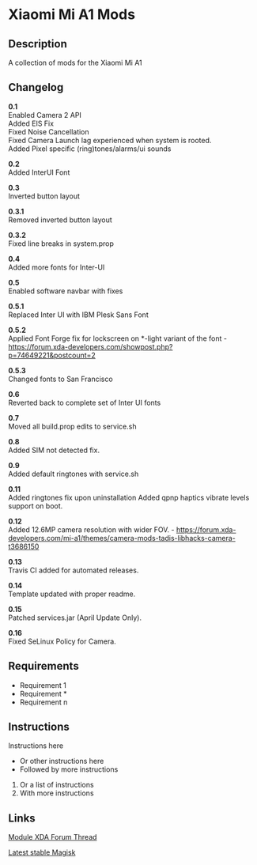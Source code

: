 # **Xiaomi Mi A1 Mods**
## Description
A collection of mods for the Xiaomi Mi A1
## Changelog
**0.1**  
Enabled Camera 2 API  
Added EIS Fix  
Fixed Noise Cancellation  
Fixed Camera Launch lag experienced when system is rooted.  
Added Pixel specific (ring)tones/alarms/ui sounds  

**0.2**  
Added InterUI Font  

**0.3**  
Inverted button layout

**0.3.1**  
Removed inverted button layout  

**0.3.2**  
Fixed line breaks in system.prop  
  
**0.4**  
Added more fonts for Inter-UI  
  
**0.5**  
Enabled software navbar with fixes  
  
**0.5.1**  
Replaced Inter UI with IBM Plesk Sans Font  
    
**0.5.2**  
Applied Font Forge fix for lockscreen on *-light variant of the font - https://forum.xda-developers.com/showpost.php?p=74649221&postcount=2  
  
**0.5.3**  
Changed fonts to San Francisco  
  
**0.6**  
Reverted back to complete set of Inter UI fonts  
  
**0.7**  
Moved all build.prop edits to service.sh  
  
**0.8**  
Added SIM not detected fix.

**0.9**  
Added default ringtones with service.sh  
  
**0.11**  
Added ringtones fix upon uninstallation
Added qpnp haptics vibrate levels support on boot.  
  
**0.12**  
Added 12.6MP camera resolution with wider FOV. - https://forum.xda-developers.com/mi-a1/themes/camera-mods-tadis-libhacks-camera-t3686150  
  
**0.13**  
Travis CI added for automated releases.  

**0.14**  
Template updated with proper readme.  
  
**0.15**  
Patched services.jar (April Update Only).  
  
**0.16**  
Fixed SeLinux Policy for Camera.

## Requirements
- Requirement 1
- Requirement *
- Requirement n
## Instructions
Instructions here
- Or other instructions here
- Followed by more instructions
1. Or a list of instructions
2. With more instructions
## Links
[Module XDA Forum Thread](# "Module official XDA thread")

[Latest stable Magisk](http://www.tiny.cc/latestmagisk)

